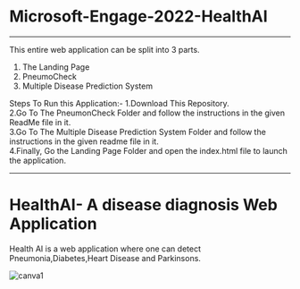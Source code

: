 # Microsoft-Engage-2022-HealthAI
-----------------------------------------------------------------------------------------------------------------------------------------------------------------
This entire web application can be split into 3 parts.
 1. The Landing Page
 2. PneumoCheck
 3. Multiple Disease Prediction System

Steps To Run this Application:-
1.Download This Repository.<br/>
2.Go To The PneumonCheck Folder and follow the instructions in the given ReadMe file in it.<br/>
3.Go To The Multiple Disease Prediction System Folder and follow the instructions in the given readme file in it.<br/>
4.Finally, Go the Landing Page Folder and open the index.html file to launch the application.<br/>

---------------------------------------------------------------------------------------------------------------------------------------------------------------------

# HealthAI- A disease diagnosis Web Application
Health AI is a web application where one can detect Pneumonia,Diabetes,Heart Disease and Parkinsons. 

![canva1](https://user-images.githubusercontent.com/88028321/170833693-e67176ac-8687-44eb-b252-916e5b29e4d4.png)



